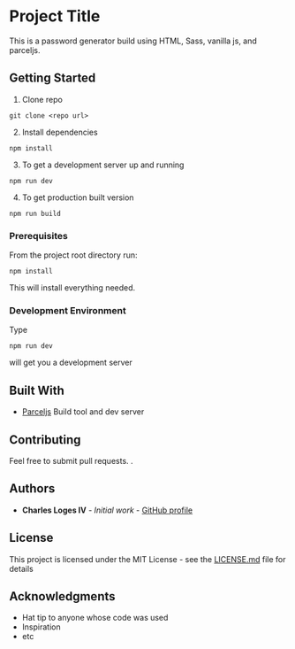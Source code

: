# Project Title

This is a password generator build using HTML, Sass, vanilla js, and parceljs.

## Getting Started

1. Clone repo

```
git clone <repo url>
```

2. Install dependencies

```
npm install
```

3. To get a development server up and running

```
npm run dev
```

4. To get production built version

```
npm run build
```

### Prerequisites

From the project root directory run:

```
npm install
```

This will install everything needed.

### Development Environment

Type

```
npm run dev
```

will get you a development server

## Built With

- [Parceljs](https://parceljs.org/) Build tool and dev server

## Contributing

Feel free to submit pull requests.
.

## Authors

- **Charles Loges IV** - _Initial work_ - [GitHub profile](https://github.com/cloges4)

## License

This project is licensed under the MIT License - see the [LICENSE.md](https://github.com/cloges4/Password-Generator/blob/main/LICENSE) file for details

## Acknowledgments

- Hat tip to anyone whose code was used
- Inspiration
- etc
